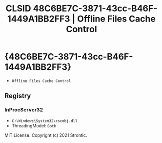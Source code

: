 ﻿---
title: "CLSID 48C6BE7C-3871-43cc-B46F-1449A1BB2FF3 | Offline Files Cache Control"
excerpt: What is COM-Object CLSID 48C6BE7C-3871-43cc-B46F-1449A1BB2FF3?
---

# {48C6BE7C-3871-43cc-B46F-1449A1BB2FF3}

* `Offline Files Cache Control`

## Registry


### InProcServer32

* `C:\Windows\System32\cscobj.dll`
* ThreadingModel: `Both`

MIT License. Copyright (c) 2021 Strontic.


